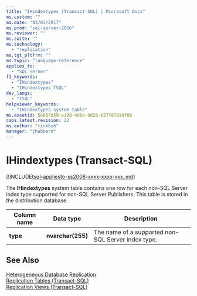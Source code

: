 ```yaml
---
title: "IHindextypes (Transact-SQL) | Microsoft Docs"
ms.custom: ""
ms.date: "03/03/2017"
ms.prod: "sql-server-2016"
ms.reviewer: ""
ms.suite: ""
ms.technology: 
  - "replication"
ms.tgt_pltfrm: ""
ms.topic: "language-reference"
applies_to: 
  - "SQL Server"
f1_keywords: 
  - "IHindextypes"
  - "IHindextypes_TSQL"
dev_langs: 
  - "TSQL"
helpviewer_keywords: 
  - "IHindextypes system table"
ms.assetid: 5eb67d59-a19d-4dba-9d2b-657f87818f6b
caps.latest.revision: 22
ms.author: "rickbyh"
manager: "jhubbard"
---
```

# IHindextypes (Transact-SQL)
[!INCLUDE[tsql-appliesto-ss2008-xxxx-xxxx-xxx_md](../../database-engine/configure/windows/includes/tsql-appliesto-ss2008-xxxx-xxxx-xxx-md.md)]

  The **IHindextypes** system table contains one row for each non-SQL Server index type supported for non-SQL Server Publishers. This table is stored in the distribution database.  
  
|Column name|Data type|Description|  
|-----------------|---------------|-----------------|  
|**type**|**nvarchar(255)**|The name of a supported non-SQL Server index type.|  
  
## See Also  
 [Heterogeneous Database Replication](../../relational-databases/replication/non-sql/heterogeneous-database-replication.md)   
 [Replication Tables &#40;Transact-SQL&#41;](../../relational-databases/system-tables/replication-tables-transact-sql.md)   
 [Replication Views &#40;Transact-SQL&#41;](../../relational-databases/system-views/replication-views-transact-sql.md)  
  
  